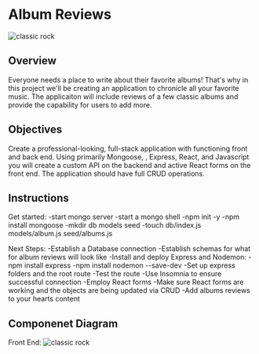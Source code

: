 # Album Reviews

![classic rock](https://cdn.mos.cms.futurecdn.net/j28xyTnvBtcPwPW52evvzf.jpg)

## Overview

Everyone needs a place to write about their favorite albums! That's why in this project we'll be creating an application to chronicle all your favorite music. The applicaiton will include reviews of a few classic albums and provide the capability for users to add more.

## Objectives

Create a professional-looking, full-stack application with functioning front and back end. Using primarily Mongoose, , Express, React, and Javascript you will create a custom API on the backend and active React forms on the front end. The application should have full CRUD operations.

## Instructions

Get started:
-start mongo server
-start a mongo shell
-npm init -y
-npm install mongoose
-mkdir db models seed
-touch db/index.js models/album.js seed/albums.js

Next Steps:
-Establish a Database connection
-Establish schemas for what for album reviews will look like
-Install and deploy Express and Nodemon:
-npm install express
-npm install nodemon --save-dev
-Set up express folders and the root route
-Test the route
-Use Insomnia to ensure successful connection
-Employ React forms
-Make sure React forms are working and the objects are being updated via CRUD
-Add albums reviews to your hearts content

## Componenet Diagram

Front End:
![classic rock](https://scontent-iad3-2.xx.fbcdn.net/v/t39.30808-6/311726491_649407699968283_1250257656647189629_n.jpg?_nc_cat=104&ccb=1-7&_nc_sid=730e14&_nc_ohc=0llaQSDIqgIAX-6RjBv&_nc_ht=scontent-iad3-2.xx&oh=00_AT95Q7Ce_jmCNHyfoM-nd9XbzaZCkTbQzB0MlQY7JWDkOw&oe=6355209A)
